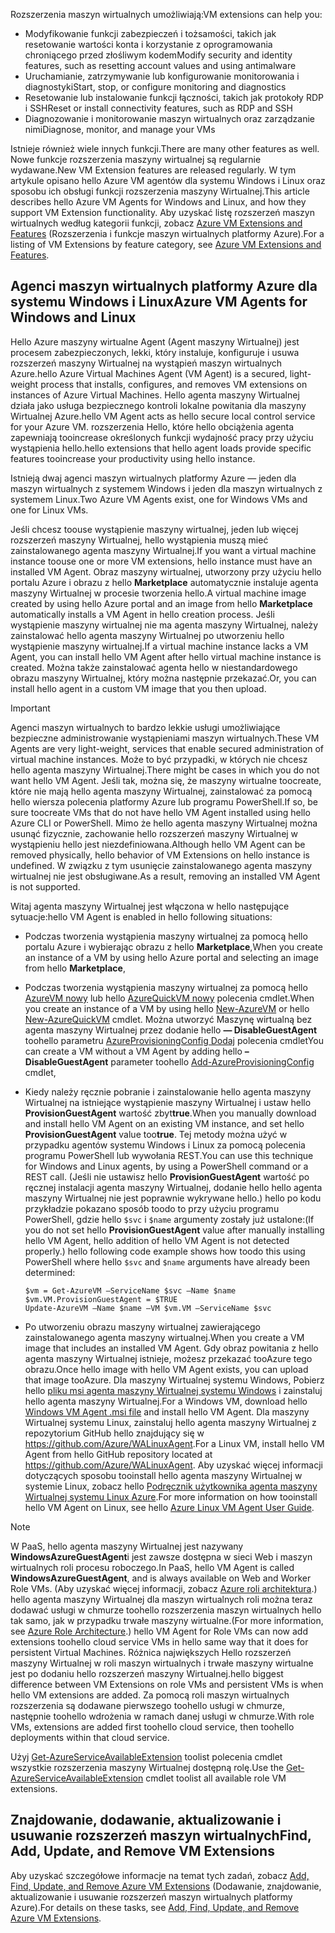 

<span data-ttu-id="fda1c-101">Rozszerzenia maszyn wirtualnych umożliwiają:</span><span class="sxs-lookup"><span data-stu-id="fda1c-101">VM extensions can help you:</span></span>

* <span data-ttu-id="fda1c-102">Modyfikowanie funkcji zabezpieczeń i tożsamości, takich jak resetowanie wartości konta i korzystanie z oprogramowania chroniącego przed złośliwym kodem</span><span class="sxs-lookup"><span data-stu-id="fda1c-102">Modify security and identity features, such as resetting account values and using antimalware</span></span>
* <span data-ttu-id="fda1c-103">Uruchamianie, zatrzymywanie lub konfigurowanie monitorowania i diagnostyki</span><span class="sxs-lookup"><span data-stu-id="fda1c-103">Start, stop, or configure monitoring and diagnostics</span></span>
* <span data-ttu-id="fda1c-104">Resetowanie lub instalowanie funkcji łączności, takich jak protokoły RDP i SSH</span><span class="sxs-lookup"><span data-stu-id="fda1c-104">Reset or install connectivity features, such as RDP and SSH</span></span>
* <span data-ttu-id="fda1c-105">Diagnozowanie i monitorowanie maszyn wirtualnych oraz zarządzanie nimi</span><span class="sxs-lookup"><span data-stu-id="fda1c-105">Diagnose, monitor, and manage your VMs</span></span>

<span data-ttu-id="fda1c-106">Istnieje również wiele innych funkcji.</span><span class="sxs-lookup"><span data-stu-id="fda1c-106">There are many other features as well.</span></span> <span data-ttu-id="fda1c-107">Nowe funkcje rozszerzenia maszyny wirtualnej są regularnie wydawane.</span><span class="sxs-lookup"><span data-stu-id="fda1c-107">New VM Extension features are released regularly.</span></span> <span data-ttu-id="fda1c-108">W tym artykule opisano hello Azure VM agentów dla systemu Windows i Linux oraz sposobu ich obsługi funkcji rozszerzenia maszyny Wirtualnej.</span><span class="sxs-lookup"><span data-stu-id="fda1c-108">This article describes hello Azure VM Agents for Windows and Linux, and how they support VM Extension functionality.</span></span> <span data-ttu-id="fda1c-109">Aby uzyskać listę rozszerzeń maszyn wirtualnych według kategorii funkcji, zobacz [Azure VM Extensions and Features](../articles/virtual-machines/windows/extensions-features.md?toc=%2fazure%2fvirtual-machines%2fwindows%2ftoc.json) (Rozszerzenia i funkcje maszyn wirtualnych platformy Azure).</span><span class="sxs-lookup"><span data-stu-id="fda1c-109">For a listing of VM Extensions by feature category, see [Azure VM Extensions and Features](../articles/virtual-machines/windows/extensions-features.md?toc=%2fazure%2fvirtual-machines%2fwindows%2ftoc.json).</span></span>

## <a name="azure-vm-agents-for-windows-and-linux"></a><span data-ttu-id="fda1c-110">Agenci maszyn wirtualnych platformy Azure dla systemu Windows i Linux</span><span class="sxs-lookup"><span data-stu-id="fda1c-110">Azure VM Agents for Windows and Linux</span></span>
<span data-ttu-id="fda1c-111">Hello Azure maszyny wirtualne Agent (Agent maszyny Wirtualnej) jest procesem zabezpieczonych, lekki, który instaluje, konfiguruje i usuwa rozszerzeń maszyny Wirtualnej na wystąpień maszyn wirtualnych Azure.</span><span class="sxs-lookup"><span data-stu-id="fda1c-111">hello Azure Virtual Machines Agent (VM Agent) is a secured, light-weight process that installs, configures, and removes VM extensions on instances of Azure Virtual Machines.</span></span> <span data-ttu-id="fda1c-112">Hello agenta maszyny Wirtualnej działa jako usługa bezpiecznego kontroli lokalne powitania dla maszyny Wirtualnej Azure.</span><span class="sxs-lookup"><span data-stu-id="fda1c-112">hello VM Agent acts as hello secure local control service for your Azure VM.</span></span> <span data-ttu-id="fda1c-113">rozszerzenia Hello, które hello obciążenia agenta zapewniają tooincrease określonych funkcji wydajność pracy przy użyciu wystąpienia hello.</span><span class="sxs-lookup"><span data-stu-id="fda1c-113">hello extensions that hello agent loads provide specific features tooincrease your productivity using hello instance.</span></span>

<span data-ttu-id="fda1c-114">Istnieją dwaj agenci maszyn wirtualnych platformy Azure — jeden dla maszyn wirtualnych z systemem Windows i jeden dla maszyn wirtualnych z systemem Linux.</span><span class="sxs-lookup"><span data-stu-id="fda1c-114">Two Azure VM Agents exist, one for Windows VMs and one for Linux VMs.</span></span>

<span data-ttu-id="fda1c-115">Jeśli chcesz toouse wystąpienie maszyny wirtualnej, jeden lub więcej rozszerzeń maszyny Wirtualnej, hello wystąpienia muszą mieć zainstalowanego agenta maszyny Wirtualnej.</span><span class="sxs-lookup"><span data-stu-id="fda1c-115">If you want a virtual machine instance toouse one or more VM extensions, hello instance must have an installed VM Agent.</span></span> <span data-ttu-id="fda1c-116">Obraz maszyny wirtualnej, utworzony przy użyciu hello portalu Azure i obrazu z hello **Marketplace** automatycznie instaluje agenta maszyny Wirtualnej w procesie tworzenia hello.</span><span class="sxs-lookup"><span data-stu-id="fda1c-116">A virtual machine image created by using hello Azure portal and an image from hello **Marketplace** automatically installs a VM Agent in hello creation process.</span></span> <span data-ttu-id="fda1c-117">Jeśli wystąpienie maszyny wirtualnej nie ma agenta maszyny Wirtualnej, należy zainstalować hello agenta maszyny Wirtualnej po utworzeniu hello wystąpienie maszyny wirtualnej.</span><span class="sxs-lookup"><span data-stu-id="fda1c-117">If a virtual machine instance lacks a VM Agent, you can install hello VM Agent after hello virtual machine instance is created.</span></span> <span data-ttu-id="fda1c-118">Można także zainstalować agenta hello w niestandardowego obrazu maszyny Wirtualnej, który można następnie przekazać.</span><span class="sxs-lookup"><span data-stu-id="fda1c-118">Or, you can install hello agent in a custom VM image that you then upload.</span></span>

> [!IMPORTANT]
> <span data-ttu-id="fda1c-119">Agenci maszyn wirtualnych to bardzo lekkie usługi umożliwiające bezpieczne administrowanie wystąpieniami maszyn wirtualnych.</span><span class="sxs-lookup"><span data-stu-id="fda1c-119">These VM Agents are very light-weight, services that enable secured administration of virtual machine instances.</span></span> <span data-ttu-id="fda1c-120">Może to być przypadki, w których nie chcesz hello agenta maszyny Wirtualnej.</span><span class="sxs-lookup"><span data-stu-id="fda1c-120">There might be cases in which you do not want hello VM Agent.</span></span> <span data-ttu-id="fda1c-121">Jeśli tak, można się, że maszyny wirtualne toocreate, które nie mają hello agenta maszyny Wirtualnej, zainstalować za pomocą hello wiersza polecenia platformy Azure lub programu PowerShell.</span><span class="sxs-lookup"><span data-stu-id="fda1c-121">If so, be sure toocreate VMs that do not have hello VM Agent installed using hello Azure CLI or PowerShell.</span></span> <span data-ttu-id="fda1c-122">Mimo że hello agenta maszyny Wirtualnej można usunąć fizycznie, zachowanie hello rozszerzeń maszyny Wirtualnej w wystąpieniu hello jest niezdefiniowana.</span><span class="sxs-lookup"><span data-stu-id="fda1c-122">Although hello VM Agent can be removed physically, hello behavior of VM Extensions on hello instance is undefined.</span></span> <span data-ttu-id="fda1c-123">W związku z tym usunięcie zainstalowanego agenta maszyny wirtualnej nie jest obsługiwane.</span><span class="sxs-lookup"><span data-stu-id="fda1c-123">As a result, removing an installed VM Agent is not supported.</span></span>
>

<span data-ttu-id="fda1c-124">Witaj agenta maszyny Wirtualnej jest włączona w hello następujące sytuacje:</span><span class="sxs-lookup"><span data-stu-id="fda1c-124">hello VM Agent is enabled in hello following situations:</span></span>

* <span data-ttu-id="fda1c-125">Podczas tworzenia wystąpienia maszyny wirtualnej za pomocą hello portalu Azure i wybierając obrazu z hello **Marketplace**,</span><span class="sxs-lookup"><span data-stu-id="fda1c-125">When you create an instance of a VM by using hello Azure portal and selecting an image from hello **Marketplace**,</span></span>
* <span data-ttu-id="fda1c-126">Podczas tworzenia wystąpienia maszyny wirtualnej za pomocą hello [AzureVM nowy](https://msdn.microsoft.com/library/azure/dn495254.aspx) lub hello [AzureQuickVM nowy](https://msdn.microsoft.com/library/azure/dn495183.aspx) polecenia cmdlet.</span><span class="sxs-lookup"><span data-stu-id="fda1c-126">When you create an instance of a VM by using hello [New-AzureVM](https://msdn.microsoft.com/library/azure/dn495254.aspx) or hello [New-AzureQuickVM](https://msdn.microsoft.com/library/azure/dn495183.aspx) cmdlet.</span></span> <span data-ttu-id="fda1c-127">Można utworzyć Maszynę wirtualną bez agenta maszyny Wirtualnej przez dodanie hello **— DisableGuestAgent** toohello parametru [AzureProvisioningConfig Dodaj](https://msdn.microsoft.com/library/azure/dn495299.aspx) polecenia cmdlet</span><span class="sxs-lookup"><span data-stu-id="fda1c-127">You can create a VM without a VM Agent by adding hello **–DisableGuestAgent** parameter toohello [Add-AzureProvisioningConfig](https://msdn.microsoft.com/library/azure/dn495299.aspx) cmdlet,</span></span>

* <span data-ttu-id="fda1c-128">Kiedy należy ręcznie pobranie i zainstalowanie hello agenta maszyny Wirtualnej na istniejące wystąpienie maszyny Wirtualnej i ustaw hello **ProvisionGuestAgent** wartość zbyt**true**.</span><span class="sxs-lookup"><span data-stu-id="fda1c-128">When you manually download and install hello VM Agent on an existing VM instance, and set hello **ProvisionGuestAgent** value too**true**.</span></span> <span data-ttu-id="fda1c-129">Tej metody można użyć w przypadku agentów systemu Windows i Linux za pomocą polecenia programu PowerShell lub wywołania REST.</span><span class="sxs-lookup"><span data-stu-id="fda1c-129">You can use this technique for Windows and Linux agents, by using a PowerShell command or a REST call.</span></span> <span data-ttu-id="fda1c-130">(Jeśli nie ustawisz hello **ProvisionGuestAgent** wartość po ręcznej instalacji agenta maszyny Wirtualnej, dodanie hello hello agenta maszyny Wirtualnej nie jest poprawnie wykrywane hello.) hello po kodu przykładzie pokazano sposób toodo to przy użyciu programu PowerShell, gdzie hello `$svc` i `$name` argumenty zostały już ustalone:</span><span class="sxs-lookup"><span data-stu-id="fda1c-130">(If you do not set hello **ProvisionGuestAgent** value after manually installing hello VM Agent, hello addition of hello VM Agent is not detected properly.) hello following code example shows how toodo this using PowerShell where hello `$svc` and `$name` arguments have already been determined:</span></span>

      $vm = Get-AzureVM –ServiceName $svc –Name $name
      $vm.VM.ProvisionGuestAgent = $TRUE
      Update-AzureVM –Name $name –VM $vm.VM –ServiceName $svc

* <span data-ttu-id="fda1c-131">Po utworzeniu obrazu maszyny wirtualnej zawierającego zainstalowanego agenta maszyny wirtualnej.</span><span class="sxs-lookup"><span data-stu-id="fda1c-131">When you create a VM image that includes an installed VM Agent.</span></span> <span data-ttu-id="fda1c-132">Gdy obraz powitania z hello agenta maszyny Wirtualnej istnieje, możesz przekazać tooAzure tego obrazu.</span><span class="sxs-lookup"><span data-stu-id="fda1c-132">Once hello image with hello VM Agent exists, you can upload that image tooAzure.</span></span> <span data-ttu-id="fda1c-133">Dla maszyny Wirtualnej systemu Windows, Pobierz hello [pliku msi agenta maszyny Wirtualnej systemu Windows](http://go.microsoft.com/fwlink/?LinkID=394789) i zainstaluj hello agenta maszyny Wirtualnej.</span><span class="sxs-lookup"><span data-stu-id="fda1c-133">For a Windows VM, download hello [Windows VM Agent .msi file](http://go.microsoft.com/fwlink/?LinkID=394789) and install hello VM Agent.</span></span> <span data-ttu-id="fda1c-134">Dla maszyny Wirtualnej systemu Linux, zainstaluj hello agenta maszyny Wirtualnej z repozytorium GitHub hello znajdujący się w <https://github.com/Azure/WALinuxAgent>.</span><span class="sxs-lookup"><span data-stu-id="fda1c-134">For a Linux VM, install hello VM Agent from hello GitHub repository located at <https://github.com/Azure/WALinuxAgent>.</span></span> <span data-ttu-id="fda1c-135">Aby uzyskać więcej informacji dotyczących sposobu tooinstall hello agenta maszyny Wirtualnej w systemie Linux, zobacz hello [Podręcznik użytkownika agenta maszyny Wirtualnej systemu Linux Azure](../articles/virtual-machines/linux/agent-user-guide.md?toc=%2fazure%2fvirtual-machines%2flinux%2ftoc.json).</span><span class="sxs-lookup"><span data-stu-id="fda1c-135">For more information on how tooinstall hello VM Agent on Linux, see hello [Azure Linux VM Agent User Guide](../articles/virtual-machines/linux/agent-user-guide.md?toc=%2fazure%2fvirtual-machines%2flinux%2ftoc.json).</span></span>

> [!NOTE]
> <span data-ttu-id="fda1c-136">W PaaS, hello agenta maszyny Wirtualnej jest nazywany **WindowsAzureGuestAgent**i jest zawsze dostępna w sieci Web i maszyn wirtualnych roli procesu roboczego.</span><span class="sxs-lookup"><span data-stu-id="fda1c-136">In PaaS, hello VM Agent is called **WindowsAzureGuestAgent**, and is always available on Web and Worker Role VMs.</span></span> <span data-ttu-id="fda1c-137">(Aby uzyskać więcej informacji, zobacz [Azure roli architektura](http://blogs.msdn.com/b/kwill/archive/2011/05/05/windows-azure-role-architecture.aspx).) hello agenta maszyny Wirtualnej dla maszyn wirtualnych roli można teraz dodawać usługi w chmurze toohello rozszerzenia maszyn wirtualnych hello tak samo, jak w przypadku trwałe maszyny wirtualne.</span><span class="sxs-lookup"><span data-stu-id="fda1c-137">(For more information, see [Azure Role Architecture](http://blogs.msdn.com/b/kwill/archive/2011/05/05/windows-azure-role-architecture.aspx).) hello VM Agent for Role VMs can now add extensions toohello cloud service VMs in hello same way that it does for persistent Virtual Machines.</span></span> <span data-ttu-id="fda1c-138">Różnica największych Hello rozszerzeń maszyny Wirtualnej w roli maszyn wirtualnych i trwałe maszyny wirtualne jest po dodaniu hello rozszerzeń maszyny Wirtualnej.</span><span class="sxs-lookup"><span data-stu-id="fda1c-138">hello biggest difference between VM Extensions on role VMs and persistent VMs is when hello VM extensions are added.</span></span> <span data-ttu-id="fda1c-139">Za pomocą roli maszyn wirtualnych rozszerzenia są dodawane pierwszego toohello usługi w chmurze, następnie toohello wdrożenia w ramach danej usługi w chmurze.</span><span class="sxs-lookup"><span data-stu-id="fda1c-139">With role VMs, extensions are added first toohello cloud service, then toohello deployments within that cloud service.</span></span>
>
> <span data-ttu-id="fda1c-140">Użyj [Get-AzureServiceAvailableExtension](https://msdn.microsoft.com/library/azure/dn722498.aspx) toolist polecenia cmdlet wszystkie rozszerzenia maszyny Wirtualnej dostępną rolę.</span><span class="sxs-lookup"><span data-stu-id="fda1c-140">Use the [Get-AzureServiceAvailableExtension](https://msdn.microsoft.com/library/azure/dn722498.aspx) cmdlet toolist all available role VM extensions.</span></span>
>
>

## <a name="find-add-update-and-remove-vm-extensions"></a><span data-ttu-id="fda1c-141">Znajdowanie, dodawanie, aktualizowanie i usuwanie rozszerzeń maszyn wirtualnych</span><span class="sxs-lookup"><span data-stu-id="fda1c-141">Find, Add, Update, and Remove VM Extensions</span></span>
<span data-ttu-id="fda1c-142">Aby uzyskać szczegółowe informacje na temat tych zadań, zobacz [Add, Find, Update, and Remove Azure VM Extensions](../articles/virtual-machines/windows/classic/manage-extensions.md?toc=%2fazure%2fvirtual-machines%2fwindows%2fclassic%2ftoc.json) (Dodawanie, znajdowanie, aktualizowanie i usuwanie rozszerzeń maszyn wirtualnych platformy Azure).</span><span class="sxs-lookup"><span data-stu-id="fda1c-142">For details on these tasks, see [Add, Find, Update, and Remove Azure VM Extensions](../articles/virtual-machines/windows/classic/manage-extensions.md?toc=%2fazure%2fvirtual-machines%2fwindows%2fclassic%2ftoc.json).</span></span>
